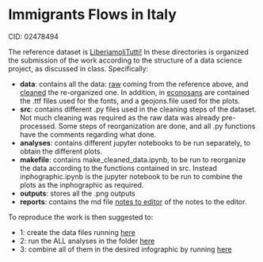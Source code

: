 # Immigrants Flows in Italy

CID: 02478494

The reference dataset is [LiberiamoliTutti!](/https://github.com/ondata/liberiamoli-tutti/tree/main/sbarchi-migranti)
In these directories is organized the submission of the work according to the structure of a data science project, as discussed in class. 
Specifically:
- **data**: contains all the data: [raw](./data/raw) coming from the reference above, and  [cleaned](./data/cleaned) the re-organized one. In addition, in [econosans](./data/econosans)  are contained the .ttf files used for the fonts, and a geojons.file used for the plots.
- **src**: contains different .py files used in the cleaning steps of the dataset. Not much cleaning was required as the raw data was already pre-processed. Some steps of reorganization are done, and all .py functions have the comments regarding what done.
- **analyses**: contains different jupyter notebooks to be run separately, to obtain the different plots.
- **makefile**: contains make_cleaned_data.ipynb, to be run to reorganize the data according to the functions contained in src. Instead inphographic.ipynb is the jupyter notebook to be run to combine the plots as the inphographic as required. 
- **outputs**: stores all the .png outputs
- **reports**: contains the md file [notes to editor](./reports/notes_to_editor.md) of the notes to the editor. 

To reproduce the work is then suggested to: 
- 1: create the data files running [here](./makefile/make_cleaned_data.ipynb)
- 2: run the ALL analyses in the folder [here](./analyses)
- 3: combine all of them in the desired infographic by running [here](./makefile/infographic.ipynb)



